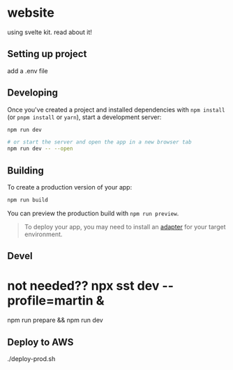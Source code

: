 # website

using svelte kit. read about it!

## Setting up project


add a .env file


## Developing

Once you've created a project and installed dependencies with `npm install` (or `pnpm install` or `yarn`), start a development server:

```bash
npm run dev

# or start the server and open the app in a new browser tab
npm run dev -- --open
```

## Building

To create a production version of your app:

```bash
npm run build
```

You can preview the production build with `npm run preview`.

> To deploy your app, you may need to install an [adapter](https://kit.svelte.dev/docs/adapters) for your target environment.


## Devel

# not needed?? npx sst dev --profile=martin &

npm run prepare && npm run dev


## Deploy to AWS 

./deploy-prod.sh

